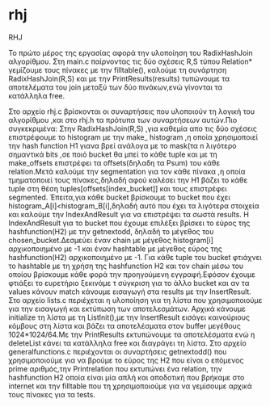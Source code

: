 # rhj
RHJ 


To πρώτο μέρος της εργασίας αφορά την υλοποίηση του RadixHashJoin αλγορίθμου.
Στη main.c παίρνοντας τις δύο σχέσεις R,S τύπου Relation* γεμίζουμε τους πίνακες με την filltable(), καλούμε τη συνάρτηση RadixHashJoin(R,S) και με την PrintResults(results) τυπώνουμε τα αποτελέματα του join μεταξύ των δύο πινάκων,ενώ γίνονται τα
κατάλληλα free.

Στο αρχείο rhj.c βρίσκονται οι συναρτήσεις που υλοποιούν τη λογική του αλγορίθμου ,και στο rhj.h τα πρότυπα των συναρτήσεων αυτών.Πιο συγκεκριμένα:
Στην RadixHashJoin(R,S) ,για καθεμία απο τις δύο σχέσεις επιστρέφουμε το histogram με την make_ histogram ,η οποία χρησιμοποιεί την hash function H1 γιανα βρεί ανάλογα με το mask(τα n λιγότερο σημαντικά bits ,σε ποιό bucket θα μπεί το κάθε tuple και με τη make_offsets επιστρέφει τα offsets(δηλαδη τα Psum) του κάθε relation.Μετά καλούμε την segmentation για τον κάθε πίνακα ,η οποία τμηματοποιεί τους πίνακες,δηλαδή αφού καλέσει την H1 βάζει το κάθε tuple στη θέση tuples[offsets[index_bucket]] και τους επιστρέφει segmented.
Έπειτα,για κάθε bucket βρίσκουμε το bucket που έχει histogram_A[i]<histogram_B[i],δηλαδή αυτό που έχει τα λιγότερα στοιχεία
και καλούμε την IndexAndResult για να επιστρέψει τα σωστά results.
Η IndexAndResult για το bucket που έχουμε επιλέξει βρίσκει το εύρος της hashfunction(H2) με την getnextodd, δηλαδή το μέγεθος του 
chosen_bucket.Δεσμεύει έναν chain με μέγεθος histogram[i] αρχικοποιημένο με -1 και έναν hashtable με μέγεθος εύρος της hashfunction(H2) αρχικοποιημένο με -1. Για κάθε tuple του bucket φτιάχνει το hashtable με τη χρήση της hashfunction H2 και τον chain μέσω του οποίου βρίσκουμε κάθε φορά την προηγούμενη εγγραφή.Εφόσον έχουμε φτιάξει το ευρετήριο ξεκινάμε τ σύγκριση για το άλλο bucket και αν τα values κάνουν match κάνουμε εισαγωγή στα results με την InsertResult.
Στο αρχείο lists.c περιέχεται η υλοποίηση για τη λίστα που χρησιμοποιούμε για την εισαγωγή και εκτύπωση των αποτελεσμάτων.
Αρχικά κάνουμε initialize τη λίστα με τη ListInit(),με την InsertResult εισάγει καινούριους κόμβους στη λίστα και βάζει τα 
αποτελέσματα στον buffer μεγέθους 1024*1024/64.Με την PrintResults εκτυπώνουμε τα αποτελέσματα ενώ η deleteList κάνει τα κατάλληλα free και διαγράγει τη λίστα.
Στο αρχείο generalfunctions.c περιέχονται οι συναρτήσεις getnextodd() που χρησιμοποιούμε για να βρούμε το εύρος της Η2 που είναι ο επόμενος prime αριθμός,την Printrelation που εκτυπώνει ένα relation, την hashfunction H2  οποία είναι μία απλή και αποδοτική που βρήκαμε στο internet και την filltable που τη χρησιμοποιούμε για να γεμίσουμε αρχικά τους πίνακες για τα tests.



